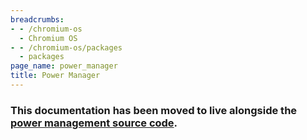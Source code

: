 ```yaml
---
breadcrumbs:
- - /chromium-os
  - Chromium OS
- - /chromium-os/packages
  - packages
page_name: power_manager
title: Power Manager
---
```


### This documentation has been moved to live alongside the [power management source code](https://chromium.googlesource.com/chromiumos/platform2/+/HEAD/power_manager/README.md).